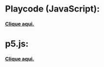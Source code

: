 # Playcode (JavaScript):

### <a target="_blank" href="https://playcode.io/empty_javascript"> Clique aqui. </a>

# p5.js:

### <a target="_blank" href="https://editor.p5js.org/"> Clique aqui. </a>